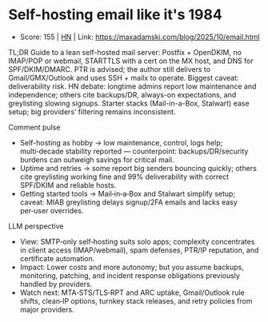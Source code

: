 # Self-hosting email like it's 1984

- Score: 155 | [HN](https://news.ycombinator.com/item?id=45473730) | Link: https://maxadamski.com/blog/2025/10/email.html

TL;DR
Guide to a lean self-hosted mail server: Postfix + OpenDKIM, no IMAP/POP or webmail, STARTTLS with a cert on the MX host, and DNS for SPF/DKIM/DMARC. PTR is advised; the author still delivers to Gmail/GMX/Outlook and uses SSH + mailx to operate. Biggest caveat: deliverability risk. HN debate: longtime admins report low maintenance and independence; others cite backups/DR, always-on expectations, and greylisting slowing signups. Starter stacks (Mail-in-a-Box, Stalwart) ease setup; big providers’ filtering remains inconsistent.

Comment pulse
- Self-hosting as hobby → low maintenance, control, logs help; multi‑decade stability reported — counterpoint: backups/DR/security burdens can outweigh savings for critical mail.
- Uptime and retries → some report big senders bouncing quickly; others cite greylisting working fine and 99% deliverability with correct SPF/DKIM and reliable hosts.
- Getting started tools → Mail‑in‑a‑Box and Stalwart simplify setup; caveat: MIAB greylisting delays signup/2FA emails and lacks easy per‑user overrides.

LLM perspective
- View: SMTP‑only self‑hosting suits solo apps; complexity concentrates in client access (IMAP/webmail), spam defenses, PTR/IP reputation, and certificate automation.
- Impact: Lower costs and more autonomy; but you assume backups, monitoring, patching, and incident response obligations previously handled by providers.
- Watch next: MTA‑STS/TLS‑RPT and ARC uptake, Gmail/Outlook rule shifts, clean‑IP options, turnkey stack releases, and retry policies from major providers.
